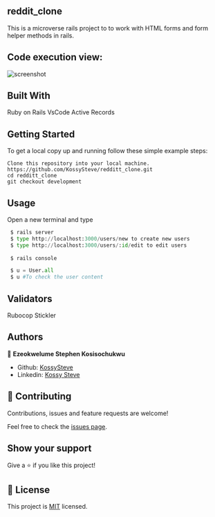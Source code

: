 ## reddit_clone
This is a microverse rails project to to work with HTML forms and form helper methods in rails.

## Code execution view:

![screenshot](./post.png)
 

## Built With
Ruby on Rails
VsCode
Active Records

## Getting Started
To get a local copy up and running follow these simple example steps:

```
Clone this repository into your local machine.
https://github.com/KossySteve/redditt_clone.git
cd redditt_clone
git checkout development

```

## Usage
Open a new terminal and type

```python
 $ rails server
 $ type http://localhost:3000/users/new to create new users
 $ type http://localhost:3000/users/:id/edit to edit users
 
 $ rails console

 $ u = User.all
 $ u #To check the user content

```
## Validators
Rubocop
Stickler

## Authors
👤 **Ezeokwelume Stephen Kosisochukwu**

- Github: [KossySteve](https://github.com/KossySteve)
- Linkedin: [Kossy Steve](https://www.linkedin.com/in/steve-ez-b090ba198/)


## 🤝 Contributing

Contributions, issues and feature requests are welcome!

Feel free to check the [issues page](issues/).

## Show your support

Give a ⭐️ if you like this project!

## 📝 License

This project is [MIT](lic.url) licensed.

